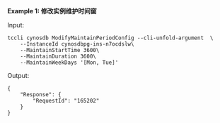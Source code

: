 **Example 1: 修改实例维护时间窗**



Input: 

```
tccli cynosdb ModifyMaintainPeriodConfig --cli-unfold-argument  \
    --InstanceId cynosdbpg-ins-n7ocdslw\
    --MaintainStartTime 3600\
    --MaintainDuration 3600\
    --MaintainWeekDays '[Mon, Tue]'
```

Output: 
```
{
    "Response": {
        "RequestId": "165202"
    }
}
```

